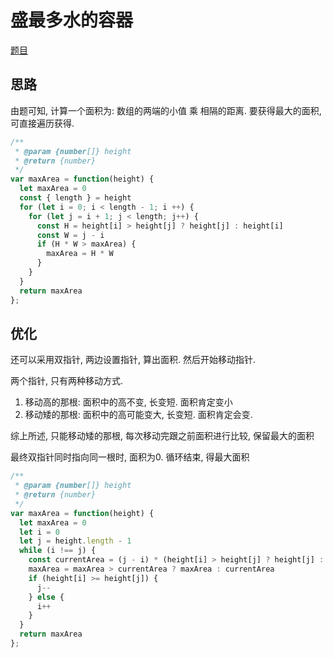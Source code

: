 # 盛最多水的容器

[题目](https://leetcode-cn.com/problems/container-with-most-water/)

## 思路

由题可知, 计算一个面积为: 数组的两端的小值 乘 相隔的距离. 要获得最大的面积, 可直接遍历获得.

```javascript
/**
 * @param {number[]} height
 * @return {number}
 */
var maxArea = function(height) {
  let maxArea = 0
  const { length } = height
  for (let i = 0; i < length - 1; i ++) {
    for (let j = i + 1; j < length; j++) {
      const H = height[i] > height[j] ? height[j] : height[i]
      const W = j - i
      if (H * W > maxArea) {
        maxArea = H * W
      }
    }
  }
  return maxArea
};
```

## 优化

还可以采用双指针, 两边设置指针, 算出面积. 然后开始移动指针.

两个指针, 只有两种移动方式.

1. 移动高的那根: 面积中的高不变, 长变短. 面积肯定变小
2. 移动矮的那根: 面积中的高可能变大, 长变短. 面积肯定会变.

综上所述, 只能移动矮的那根, 每次移动完跟之前面积进行比较, 保留最大的面积

最终双指针同时指向同一根时, 面积为0. 循环结束, 得最大面积

```js
/**
 * @param {number[]} height
 * @return {number}
 */
var maxArea = function(height) {
  let maxArea = 0
  let i = 0
  let j = height.length - 1
  while (i !== j) {
    const currentArea = (j - i) * (height[i] > height[j] ? height[j] : height[i])
    maxArea = maxArea > currentArea ? maxArea : currentArea
    if (height[i] >= height[j]) {
      j--
    } else {
      i++
    }
  }
  return maxArea
};
```
